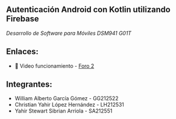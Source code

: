 ##  Autenticación Android con Kotlin utilizando Firebase

_Desarrollo de Software para Móviles DSM941 G01T_


## Enlaces:

- 📄 Video funcionamiento - [Foro 2](https://drive.google.com/file/d/1scnicwIAUlWM2jCEsIRYZY-QPnvPl7Rx/view?usp=drive_link)


## Integrantes:

- William Alberto García Gómez - GG212522  
- Christian Yahir López Hernández - LH212531
- Yahir Stewart Sibrian Arriola - SA212551
